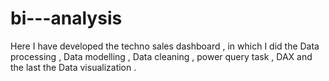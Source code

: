# bi---analysis
Here I have developed the techno sales dashboard , in which I did the Data processing , Data modelling , Data cleaning , power query task , DAX and the last the Data visualization . 
